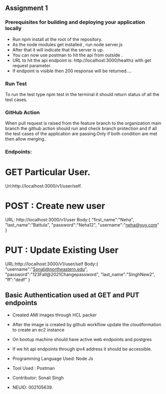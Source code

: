 ## Assignment 1
### Prerequisites for building and deploying your application locally
 * Run npm install at the root of the repository.
 * As the node modules get installed , run node server.js
 * After that it will indicate that the server is up.
 * You can now use postman to hit the api from outside .
 * URL to hit the api endpoint is: http://localhost:3000/healthz with get request parameter. 
 * If endpoint is visible then 200 response will be returned....
 
### Run Test
   To run the test type npm test in the terminal it should return status of all the test cases.

### GitHub Action 
   When pull request is raised from the feature branch to the organization main branch the github action should run and check branch protection and if all the test cases of the application are passing.Only if both condition are met then allow merging..

### Endpoints:
# GET Particular User.
Url:http://localhost:3000/v1/user/self.

# POST : Create new user
URL: http://localhost:3000/v1/user
Body:{
    "first_name":"Neha",
    "last_name":"Battula",
    "password":"Neha12",
    "username":"neha@yuy.com"
}
# PUT : Update Existing User
URL:http://localhost:3000/v1/user/self
Body:{
    "username":"Sonali@northeastern.edu",
    "password":"123Fall@2021Changepassword",
    "last_name":"SinghNew2",
    "ff":"dedf"
}
## Basic Authentication used at GET and PUT endpoints

* Created AMI images through HCL packer
* After the image is created by github workflow update the cloudformation to create an ec2 instance
* On bootup machine should have active web endpoints and postgres
* If we hit api endpoints through ipv4 address it should be accessible.

* Programming Language Used: Node Js
* Tool Used : Postman

* Contributor: Sonali Singh
* NEUID: 002105639.
